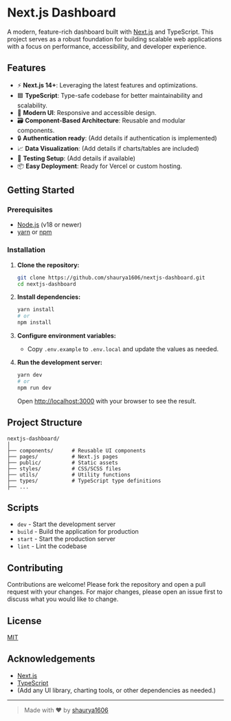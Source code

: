 # Next.js Dashboard

A modern, feature-rich dashboard built with [Next.js](https://nextjs.org/) and TypeScript. This project serves as a robust foundation for building scalable web applications with a focus on performance, accessibility, and developer experience.

## Features

- ⚡ **Next.js 14+**: Leveraging the latest features and optimizations.
- 🟦 **TypeScript**: Type-safe codebase for better maintainability and scalability.
- 🎨 **Modern UI**: Responsive and accessible design.
- 🗃️ **Component-Based Architecture**: Reusable and modular components.
- 🔒 **Authentication ready**: (Add details if authentication is implemented)
- 📈 **Data Visualization**: (Add details if charts/tables are included)
- 🧪 **Testing Setup**: (Add details if available)
- 📦 **Easy Deployment**: Ready for Vercel or custom hosting.

## Getting Started

### Prerequisites

- [Node.js](https://nodejs.org/) (v18 or newer)
- [yarn](https://yarnpkg.com/) or [npm](https://www.npmjs.com/)

### Installation

1. **Clone the repository:**

   ```bash
   git clone https://github.com/shaurya1606/nextjs-dashboard.git
   cd nextjs-dashboard
   ```

2. **Install dependencies:**

   ```bash
   yarn install
   # or
   npm install
   ```

3. **Configure environment variables:**

   - Copy `.env.example` to `.env.local` and update the values as needed.

4. **Run the development server:**

   ```bash
   yarn dev
   # or
   npm run dev
   ```

   Open [http://localhost:3000](http://localhost:3000) with your browser to see the result.

## Project Structure

```
nextjs-dashboard/
│
├── components/      # Reusable UI components
├── pages/           # Next.js pages
├── public/          # Static assets
├── styles/          # CSS/SCSS files
├── utils/           # Utility functions
├── types/           # TypeScript type definitions
├── ...
```

## Scripts

- `dev` - Start the development server
- `build` - Build the application for production
- `start` - Start the production server
- `lint` - Lint the codebase

## Contributing

Contributions are welcome! Please fork the repository and open a pull request with your changes. For major changes, please open an issue first to discuss what you would like to change.

## License

[MIT](LICENSE)

## Acknowledgements

- [Next.js](https://nextjs.org/)
- [TypeScript](https://www.typescriptlang.org/)
- (Add any UI library, charting tools, or other dependencies as needed.)

---

> Made with ❤️ by [shaurya1606](https://github.com/shaurya1606)
```
